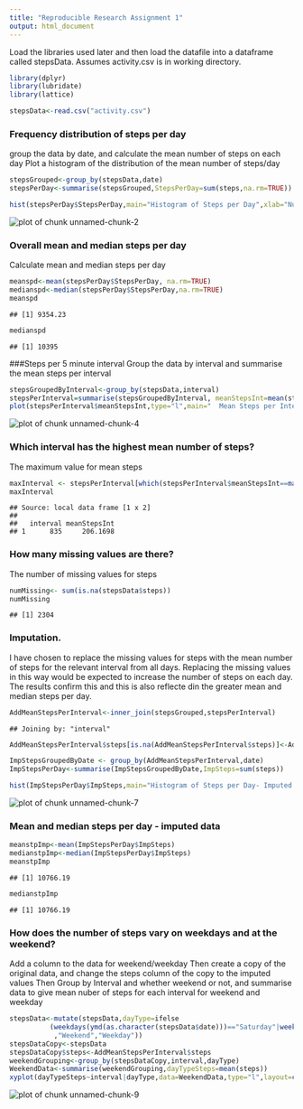 ```yaml
---
title: "Reproducible Research Assignment 1"
output: html_document
---
```




Load the libraries used later and then load the datafile into a dataframe called stepsData. Assumes activity.csv is in working directory.


```r
library(dplyr)
library(lubridate)
library(lattice)

stepsData<-read.csv("activity.csv")
```


### Frequency distribution of steps per day
group the data by date, and calculate the mean number of steps on each day
Plot a histogram of the distribution of the mean number of steps/day

```r
stepsGrouped<-group_by(stepsData,date)
stepsPerDay<-summarise(stepsGrouped,StepsPerDay=sum(steps,na.rm=TRUE))

hist(stepsPerDay$StepsPerDay,main="Histogram of Steps per Day",xlab="Number of Steps",ylab="Frequency")
```

![plot of chunk unnamed-chunk-2](figure/unnamed-chunk-2-1.png) 

### Overall mean and median steps per day
Calculate mean and median steps per day

```r
meanspd<-mean(stepsPerDay$StepsPerDay, na.rm=TRUE)
medianspd<-median(stepsPerDay$StepsPerDay,na.rm=TRUE)
meanspd
```

```
## [1] 9354.23
```

```r
medianspd
```

```
## [1] 10395
```

###Steps per 5 minute interval
Group the data by interval and summarise the mean steps per interval

```r
stepsGroupedByInterval<-group_by(stepsData,interval)
stepsPerInterval=summarise(stepsGroupedByInterval, meanStepsInt=mean(steps,na.rm=TRUE))
plot(stepsPerInterval$meanStepsInt,type="l",main="  Mean Steps per Interval",xlab="Interval",ylab="Number of Steps")
```

![plot of chunk unnamed-chunk-4](figure/unnamed-chunk-4-1.png) 

### Which interval has the highest mean number of steps?

The maximum value for mean steps

```r
maxInterval <- stepsPerInterval[which(stepsPerInterval$meanStepsInt==max(stepsPerInterval$meanStepsInt)),]
maxInterval
```

```
## Source: local data frame [1 x 2]
## 
##   interval meanStepsInt
## 1      835     206.1698
```

### How many missing values are there?
The number of missing values for steps

```r
numMissing<- sum(is.na(stepsData$steps))
numMissing
```

```
## [1] 2304
```


### Imputation.
I have chosen to replace the missing values for steps with the mean number of steps for  the relevant interval from all days. 
Replacing the missing values in this way would be expected to increase the number of steps on each day. The results confirm this and this is also reflecte din the greater mean and median steps per day.


```r
AddMeanStepsPerInterval<-inner_join(stepsGrouped,stepsPerInterval)
```

```
## Joining by: "interval"
```

```r
AddMeanStepsPerInterval$steps[is.na(AddMeanStepsPerInterval$steps)]<-AddMeanStepsPerInterval$meanStepsInt[is.na(AddMeanStepsPerInterval$steps)]

ImpStepsGroupedByDate <- group_by(AddMeanStepsPerInterval,date)
ImpStepsPerDay<-summarise(ImpStepsGroupedByDate,ImpSteps=sum(steps))

hist(ImpStepsPerDay$ImpSteps,main="Histogram of Steps per Day- Imputed Data",xlab="steps",ylab="frequency")
```

![plot of chunk unnamed-chunk-7](figure/unnamed-chunk-7-1.png) 

### Mean and median steps per day - imputed data


```r
meanstpImp<-mean(ImpStepsPerDay$ImpSteps)
medianstpImp<-median(ImpStepsPerDay$ImpSteps)
meanstpImp
```

```
## [1] 10766.19
```

```r
medianstpImp
```

```
## [1] 10766.19
```

### How does the number of steps vary on weekdays and at the weekend?
Add a column to the data for weekend/weekday
Then create a copy of the original data, and change the steps column of the copy to the imputed values
Then Group by Interval and whether weekend or not, and summarise data to give mean nuber of steps for each interval for weekend and weekday


```r
stepsData<-mutate(stepsData,dayType=ifelse
          (weekdays(ymd(as.character(stepsData$date)))=="Saturday"|weekdays(ymd(as.character(stepsData$date)))=="Sunday"
           ,"Weekend","Weekday"))
stepsDataCopy<-stepsData
stepsDataCopy$steps<-AddMeanStepsPerInterval$steps
weekendGrouping<-group_by(stepsDataCopy,interval,dayType)
WeekendData<-summarise(weekendGrouping,dayTypeSteps=mean(steps))
xyplot(dayTypeSteps~interval|dayType,data=WeekendData,type="l",layout=c(1,2),main="Comparison of Steps Per 5 Minute Interval - Weekdays and Weekends", xlab="Time of Start of 5 Minute Interval",ylab="Steps")
```

![plot of chunk unnamed-chunk-9](figure/unnamed-chunk-9-1.png) 
